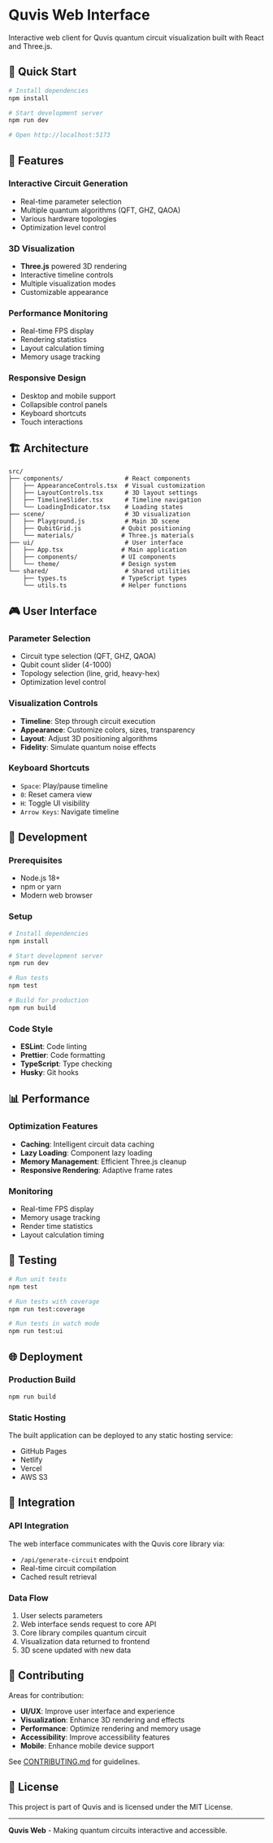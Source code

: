 # Quvis Web Interface

Interactive web client for Quvis quantum circuit visualization built with React and Three.js.

## 🚀 **Quick Start**

```bash
# Install dependencies
npm install

# Start development server
npm run dev

# Open http://localhost:5173
```

## 🎯 **Features**

### **Interactive Circuit Generation**

- Real-time parameter selection
- Multiple quantum algorithms (QFT, GHZ, QAOA)
- Various hardware topologies
- Optimization level control

### **3D Visualization**

- **Three.js** powered 3D rendering
- Interactive timeline controls
- Multiple visualization modes
- Customizable appearance

### **Performance Monitoring**

- Real-time FPS display
- Rendering statistics
- Layout calculation timing
- Memory usage tracking

### **Responsive Design**

- Desktop and mobile support
- Collapsible control panels
- Keyboard shortcuts
- Touch interactions

## 🏗️ **Architecture**

```
src/
├── components/                 # React components
│   ├── AppearanceControls.tsx  # Visual customization
│   ├── LayoutControls.tsx      # 3D layout settings
│   ├── TimelineSlider.tsx      # Timeline navigation
│   └── LoadingIndicator.tsx    # Loading states
├── scene/                      # 3D visualization
│   ├── Playground.js           # Main 3D scene
│   ├── QubitGrid.js           # Qubit positioning
│   └── materials/             # Three.js materials
├── ui/                         # User interface
│   ├── App.tsx                # Main application
│   ├── components/            # UI components
│   └── theme/                 # Design system
└── shared/                     # Shared utilities
    ├── types.ts               # TypeScript types
    └── utils.ts               # Helper functions
```

## 🎮 **User Interface**

### **Parameter Selection**

- Circuit type selection (QFT, GHZ, QAOA)
- Qubit count slider (4-1000)
- Topology selection (line, grid, heavy-hex)
- Optimization level control

### **Visualization Controls**

- **Timeline**: Step through circuit execution
- **Appearance**: Customize colors, sizes, transparency
- **Layout**: Adjust 3D positioning algorithms
- **Fidelity**: Simulate quantum noise effects

### **Keyboard Shortcuts**

- `Space`: Play/pause timeline
- `0`: Reset camera view
- `H`: Toggle UI visibility
- `Arrow Keys`: Navigate timeline

## 🔧 **Development**

### **Prerequisites**

- Node.js 18+
- npm or yarn
- Modern web browser

### **Setup**

```bash
# Install dependencies
npm install

# Start development server
npm run dev

# Run tests
npm test

# Build for production
npm run build
```

### **Code Style**

- **ESLint**: Code linting
- **Prettier**: Code formatting
- **TypeScript**: Type checking
- **Husky**: Git hooks

## 📊 **Performance**

### **Optimization Features**

- **Caching**: Intelligent circuit data caching
- **Lazy Loading**: Component lazy loading
- **Memory Management**: Efficient Three.js cleanup
- **Responsive Rendering**: Adaptive frame rates

### **Monitoring**

- Real-time FPS display
- Memory usage tracking
- Render time statistics
- Layout calculation timing

## 🧪 **Testing**

```bash
# Run unit tests
npm test

# Run tests with coverage
npm run test:coverage

# Run tests in watch mode
npm run test:ui
```

## 🌐 **Deployment**

### **Production Build**

```bash
npm run build
```

### **Static Hosting**

The built application can be deployed to any static hosting service:

- GitHub Pages
- Netlify
- Vercel
- AWS S3

## 🔌 **Integration**

### **API Integration**

The web interface communicates with the Quvis core library via:

- `/api/generate-circuit` endpoint
- Real-time circuit compilation
- Cached result retrieval

### **Data Flow**

1. User selects parameters
2. Web interface sends request to core API
3. Core library compiles quantum circuit
4. Visualization data returned to frontend
5. 3D scene updated with new data

## 🤝 **Contributing**

Areas for contribution:

- **UI/UX**: Improve user interface and experience
- **Visualization**: Enhance 3D rendering and effects
- **Performance**: Optimize rendering and memory usage
- **Accessibility**: Improve accessibility features
- **Mobile**: Enhance mobile device support

See [CONTRIBUTING.md](../../CONTRIBUTING.md) for guidelines.

## 📄 **License**

This project is part of Quvis and is licensed under the MIT License.

---

**Quvis Web** - Making quantum circuits interactive and accessible.

